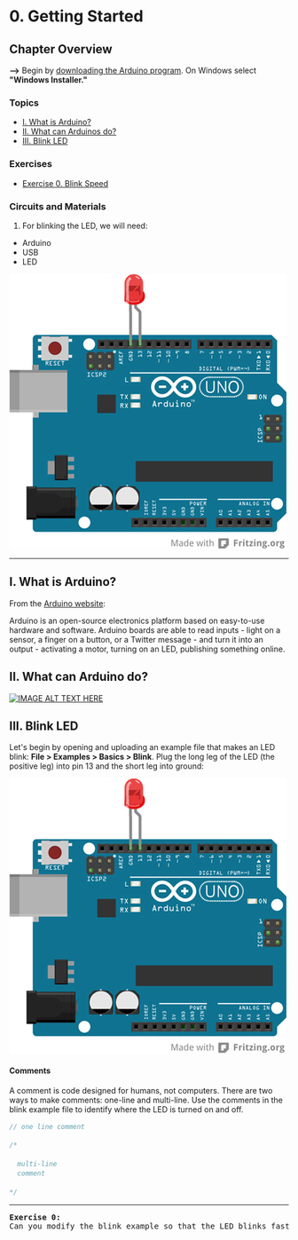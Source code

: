 # 0. Getting Started

## Chapter Overview
**-->** Begin by [downloading the Arduino program](https://www.arduino.cc/en/main/software). On Windows select **"Windows Installer."**

### Topics
* [I. What is Arduino?](#i-what-is-Arduino)
* [II. What can Arduinos do?](#ii-what-can-Arduino-do)
* [III. Blink LED](#iii-blink-led)

### Exercises
* [Exercise 0. Blink Speed](#ex0)

### Circuits and Materials

1. For blinking the LED, we will need:
  * Arduino
  * USB
  * LED

  ![alt text](../images/ledpin13.jpg)

---

## I. What is Arduino?

From the [Arduino website](https://www.arduino.cc/):

  Arduino is an open-source electronics platform based on easy-to-use hardware and software. Arduino boards are able to read inputs - light on a sensor, a finger on a button, or a Twitter message - and turn it into an output - activating a motor, turning on an LED, publishing something online.

## II. What can Arduino do?

[![IMAGE ALT TEXT HERE](https://img.youtube.com/vi/QqiU-OalhiI/0.jpg)](https://www.youtube.com/watch?v=QqiU-OalhiI)

## III. Blink LED
Let's begin by opening and uploading an example file that makes an LED blink: **File > Examples > Basics > Blink**.  Plug the long leg of the LED (the positive leg) into pin 13 and the short leg into ground:

![alt text](../images/ledpin13.jpg)

#### Comments

A comment is code designed for humans, not computers. There are two ways to make comments: one-line and multi-line. Use the comments in the blink example file to identify where the LED is turned on and off.

```c++
// one line comment

/*

  multi-line
  comment

*/
```

---

<a name="ex0"></a>
<pre>
<b>Exercise 0:</b>
Can you modify the blink example so that the LED blinks faster? Slower?
</pre>
